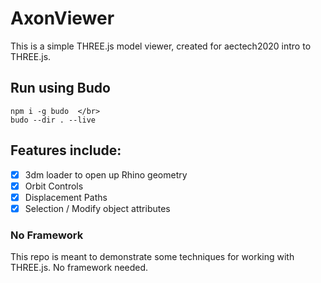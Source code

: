 # AxonViewer

This is a simple THREE.js model viewer, created for aectech2020 intro to THREE.js.

## Run using Budo

```
npm i -g budo  </br>
budo --dir . --live
```

## Features include:

- [x] 3dm loader to open up Rhino geometry
- [x] Orbit Controls
- [x] Displacement Paths
- [x] Selection / Modify object attributes

### No Framework

This repo is meant to demonstrate some techniques for working with THREE.js. No framework needed.

